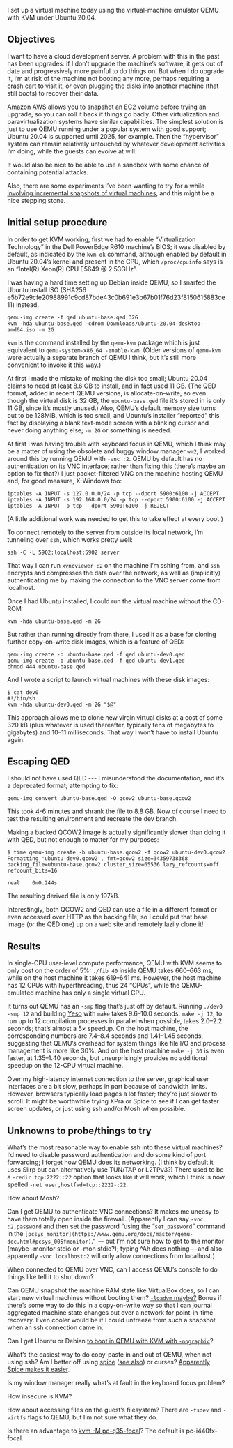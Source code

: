 I set up a virtual machine today using the virtual-machine emulator
QEMU with KVM under Ubuntu 20.04.

Objectives
----------

I want to have a cloud development server.  A problem with this in the
past has been upgrades: if I don’t upgrade the machine’s software, it
gets out of date and progressively more painful to do things on.  But
when I do upgrade it, I’m at risk of the machine not booting any more,
perhaps requiring a crash cart to visit it, or even plugging the disks
into another machine (that still boots) to recover their data.

Amazon AWS allows you to snapshot an EC2 volume before trying an
upgrade, so you can roll it back if things go badly.  Other
virtualization and paravirtualization systems have similar
capabilities.  The simplest solution is just to use QEMU running under
a popular system with good support; Ubuntu 20.04 is supported until
2025, for example.  Then the “hypervisor” system can remain relatively
untouched by whatever development activities I’m doing, while the
guests can evolve at will.

It would also be nice to be able to use a sandbox with some chance of
containing potential attacks.

Also, there are some experiments I’ve been wanting to try for a while
[involving incremental snapshots of virtual
machines](migrating-app-snapshots.md), and this might be a nice
stepping stone.

Initial setup procedure
-----------------------

In order to get KVM working, first we had to enable “Virtualization
Technology” in the Dell PowerEdge R610 machine’s BIOS; it was disabled
by default, as indicated by the `kvm-ok` command, although enabled by
default in Ubuntu 20.04’s kernel and present in the CPU, which
`/proc/cpuinfo` says is an “Intel(R) Xeon(R) CPU E5649 @ 2.53GHz”.

I was having a hard time setting up Debian inside QEMU, so I snarfed
the Ubuntu install ISO (SHA256
e5b72e9cfe20988991c9cd87bde43c0b691e3b67b01f76d23f8150615883ce11)
instead.

    qemu-img create -f qed ubuntu-base.qed 32G
    kvm -hda ubuntu-base.qed -cdrom Downloads/ubuntu-20.04-desktop-amd64.iso -m 2G

`kvm` is the command installed by the `qemu-kvm` package which is just
equivalent to `qemu-system-x86_64 -enable-kvm`.  (Older versions of
`qemu-kvm` were actually a separate branch of QEMU I think, but it’s
still more convenient to invoke it this way.)

At first I made the mistake of making the disk too small; Ubuntu 20.04
claims to need at least 8.6 GB to install, and in fact used 11 GB.
(The QED format, added in recent QEMU versions, is allocate-on-write,
so even though the virtual disk is 32 GB, the `ubuntu-base.qed` file
it’s stored in is only 11 GB, since it’s mostly unused.) Also,
QEMU’s default memory size turns out to be 128MiB, which is too small, and Ubuntu’s
installer “reported” this fact by displaying a blank text-mode screen
with a blinking cursor and never doing anything else; `-m 2G` or
something is needed.

At first I was having trouble with keyboard focus in QEMU, which I
think may be a matter of using the obsolete and buggy window manager
`wm2`; I worked around this by running QEMU with `-vnc :2`.  QEMU by
default has no authentication on its VNC interface; rather than fixing
this (there’s maybe an option to fix that?) I just packet-filtered VNC
on the machine hosting QEMU
and, for good measure, X-Windows too:

    iptables -A INPUT -s 127.0.0.0/24 -p tcp --dport 5900:6100 -j ACCEPT
    iptables -A INPUT -s 192.168.0.0/24 -p tcp --dport 5900:6100 -j ACCEPT
    iptables -A INPUT -p tcp --dport 5900:6100 -j REJECT

(A little additional work was needed to get this to take effect at
every boot.)

To connect remotely to the server from outside its local network, I’m
tunneling over `ssh`, which works pretty well:

    ssh -C -L 5902:localhost:5902 server

That way I can run `xvncviewer :2` on the machine I’m sshing from, and
`ssh` encrypts and compresses the data over the network, as well as
(implicitly) authenticating me by making the connection to the VNC
server come from localhost.

Once I had Ubuntu installed, I could run the virtual machine without
the CD-ROM:

    kvm -hda ubuntu-base.qed -m 2G

But rather than running directly from there, I used it as a base for
cloning further copy-on-write disk images, which is a feature of QED:

    qemu-img create -b ubuntu-base.qed -f qed ubuntu-dev0.qed
    qemu-img create -b ubuntu-base.qed -f qed ubuntu-dev1.qed
    chmod 444 ubuntu-base.qed

And I wrote a script to launch virtual machines with these disk
images:

    $ cat dev0
    #!/bin/sh
    kvm -hda ubuntu-dev0.qed -m 2G "$@"

This approach allows me to clone new virgin virtual disks at a cost of
some 320 kB (plus whatever is used thereafter, typically tens of
megabytes to gigabytes) and 10–11 milliseconds.  That way I won’t have
to install Ubuntu again.

Escaping QED
------------

I should not have used QED --- I misunderstood the documentation, and
it’s a deprecated format; attempting to fix:

    qemu-img convert ubuntu-base.qed -O qcow2 ubuntu-base.qcow2

This took 4-6 minutes and shrank the file to 8.8 GB.  Now of course I
need to test the resulting environment and recreate the dev branch.

Making a backed QCOW2 image is actually significantly slower than doing it with QED,
but not enough to matter for my
purposes:

    $ time qemu-img create -b ubuntu-base.qcow2 -f qcow2 ubuntu-dev0.qcow2
    Formatting 'ubuntu-dev0.qcow2', fmt=qcow2 size=34359738368 backing_file=ubuntu-base.qcow2 cluster_size=65536 lazy_refcounts=off refcount_bits=16

    real    0m0.244s

The resulting derived file is only 197kB.

Interestingly, both QCOW2 and QED can use a file in a different format
or even accessed over HTTP as the backing file, so I could put that
base image (or the QED one) up on a web site and remotely lazily clone
it!

Results
-------

In single-CPU user-level compute performance, QEMU with KVM seems to
only cost on the order of 5%: `./fib 40` inside QEMU takes 660–663 ms,
while on the host machine it takes 619–641 ms.  However, the host
machine has 12 CPUs with hyperthreading, thus 24 “CPUs”, while the
QEMU-emulated machine has only a single virtual CPU.

It turns out QEMU has an `-smp` flag that’s just off by default.
Running `./dev0 -smp 12` and building
[Yeso](https://gitlab.com/kragen/bubbleos/tree/master/yeso) with
`make` takes 9.6–10.0 seconds.  `make -j 12`, to run up to 12
compilation processes in parallel when possible, takes 2.0–2.2
seconds; that’s almost a 5× speedup.  On the host machine, the
corresponding numbers are 7.4–8.4 seconds and 1.41–1.45 seconds,
suggesting that QEMU’s overhead for system things like file I/O and
process management is more like 30%.  And on the host machine `make -j
30` is even faster, at 1.35–1.40 seconds, but unsurprisingly provides
no additional speedup on the 12-CPU virtual machine.

Over my high-latency internet connection to the server, graphical user
interfaces are a bit slow, perhaps in part because of bandwidth
limits.  However, browsers typically load pages a lot faster; they’re
just slower to scroll.  It might be worthwhile trying XPra or Spice to
see if I can get faster screen updates, or just using ssh and/or Mosh
when possible.

Unknowns to probe/things to try
-------------------------------

What’s the most reasonable way to enable ssh into these virtual
machines?  I’d need to disable password authentication and do some
kind of port forwarding; I forget how QEMU does its networking.  (I
think by default it uses Slirp but can alternatively use TUN/TAP or
L2TPv3?)  There used to be a `-redir tcp:2222::22` option that looks
like it will work, which I think is now spelled `-net
user,hostfwd=tcp::2222-:22`.

How about Mosh?

Can I get QEMU to authenticate VNC connections?  It makes me uneasy to
have them totally open inside the firewall.  (Apparently I can say
`-vnc :2,password` and then set the password “using the
“`set_password`” command in the
`[pcsys_monitor](https://www.qemu.org/docs/master/qemu-doc.html#pcsys_005fmonitor)`.”
 — but I’m not sure how to get to the monitor (maybe -monitor stdio or -mon stdio?);
typing ^Ah does nothing — and
also apparently
`-vnc localhost:2` will only allow connections from localhost.)

When connected to QEMU over VNC, can I access QEMU’s console to do
things like tell it to shut down?

Can QEMU snapshot the machine RAM state like VirtualBox does, so I can
start new virtual machines without booting them?
[`-loadvm` maybe?](https://www.qemu.org/docs/master/qemu-doc.html#vm_005fsnapshots)
Bonus if there’s some way to do this in a copy-on-write way so that I
can journal aggregated machine state changes out over a network for
point-in-time recovery.  Even cooler would be if I could unfreeze from
such a snapshot when an ssh connection came in.

Can I get Ubuntu or Debian [to boot in QEMU with KVM with
`-nographic`](https://askubuntu.com/questions/924913/how-to-get-to-the-grub-menu-at-boot-time-using-serial-console/1110209#1110209)?

What’s the easiest way to do copy-paste in and out of QEMU, when not
using ssh?  Am I better off using
[spice](https://wiki.archlinux.org/index.php/QEMU#SPICE) ([see
also](https://www.linux-kvm.org/page/SPICE)) or curses?  [Apparently
Spice makes it
easier](https://askubuntu.com/questions/858649/how-can-i-copypaste-from-the-host-to-a-kvm-guest).

Is my window manager really what’s at fault in the keyboard focus
problem?

How insecure is KVM?

How about accessing files on the guest’s filesystem?  There are
`-fsdev` and `-virtfs` flags to QEMU, but I’m not sure what they do.

Is there an advantage to [kvm -M
pc-q35-focal](https://discourse.ubuntu.com/t/virtualization-qemu/11523)?
The default is pc-i440fx-focal.